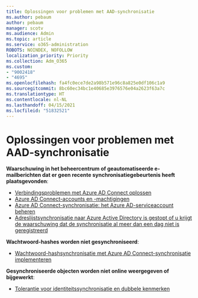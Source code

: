 ```yaml
---
title: Oplossingen voor problemen met AAD-synchronisatie
ms.author: pebaum
author: pebaum
manager: scotv
ms.audience: Admin
ms.topic: article
ms.service: o365-administration
ROBOTS: NOINDEX, NOFOLLOW
localization_priority: Priority
ms.collection: Adm_O365
ms.custom:
- "9002418"
- "4695"
ms.openlocfilehash: fa4fc0ece7de2a98b571e96c8a825e0df106c1a9
ms.sourcegitcommit: 8bc60ec34bc1e40685e3976576e04a2623f63a7c
ms.translationtype: HT
ms.contentlocale: nl-NL
ms.lasthandoff: 04/15/2021
ms.locfileid: "51832521"
---
```

# <a name="solutions-for-aad-synchronization-problems"></a>Oplossingen voor problemen met AAD-synchronisatie

**Waarschuwing in het beheercentrum of geautomatiseerde e-mailberichten dat er geen recente synchronisatiegebeurtenis heeft plaatsgevonden**:

- [Verbindingsproblemen met Azure AD Connect oplossen](https://docs.microsoft.com/azure/active-directory/hybrid/tshoot-connect-connectivity)
- [Azure AD Connect-accounts en -machtigingen](https://go.microsoft.com/fwlink/p/?LinkId=820598)
- [Azure AD Connect-synchronisatie: het Azure AD-serviceaccount beheren](https://docs.microsoft.com/azure/active-directory/hybrid/how-to-connect-azureadaccount)
- [Adreslijstsynchronisatie naar Azure Active Directory is gestopt of u krijgt de waarschuwing dat de synchronisatie al meer dan een dag niet is geregistreerd](https://support.microsoft.com/help/2882421/directory-synchronization-to-azure-active-directory-stops-or-you-re-warned-that-sync-hasn-t-registered-in-more-than-a-day)
 
**Wachtwoord-hashes worden niet gesynchroniseerd**:

- [Wachtwoord-hashsynchronisatie met Azure AD Connect-synchronisatie implementeren](https://docs.microsoft.com/azure/active-directory/hybrid/how-to-connect-password-hash-synchronization)

**Gesynchroniseerde objecten worden niet online weergegeven of bijgewerkt**:

- [Tolerantie voor identiteitssynchronisatie en dubbele kenmerken](https://docs.microsoft.com/azure/active-directory/hybrid/how-to-connect-syncservice-duplicate-attribute-resiliency)

